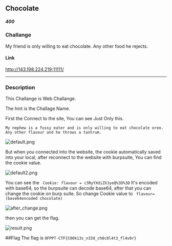 ## Chocolate
##### 400
### Challange

My friend is only willing to eat chocolate. Any other food he rejects.

#### Link
http://143.198.224.219:11111/

---
### Description

This Challange is Web Challange.

The hint is the Challage Name.


First the Connect to the site, You can see Just Only this.

```My nephew is a fussy eater and is only willing to eat chocolate oreo. Any other flavour and he throws a tantrum.```

![default.png](./default.png)

But when you connected into the website, the cookie automatically saved into your local, after reconnect to the website with burpsuite, You can find the cookie value. 

![default2.png](./default2.png)

You can see the 
``` Cookie: flavour = c3RyYXdiZXJyeQ%3D%3D```
It's encoded with base64, so the burpsuite can decode base64, after that you can change the cookie on burp suite. So change Cookie value to 
``` flavour=(base64encoded chocolate)```

![after_change.png](./after_change.png)

then you can get the flag.

![result.png](./result.png)

##Flag
The flag is ```OFPPT-CTF{C00k13s_n33d_ch0c0l4t3_fl4v0r}```
